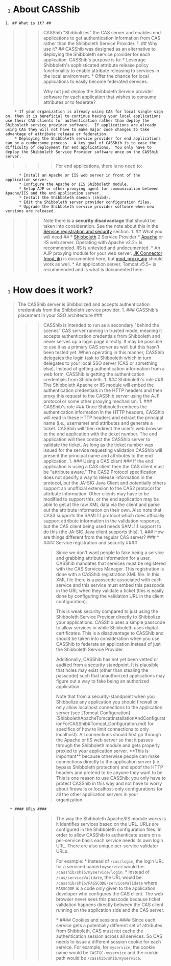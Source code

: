 

  1. # About CASShib #
    1. ## What is it? ##
> > > CASShib "Shibbolizes" the CAS server and enables end applications to get authentication information from CAS rather than the Shibboleth Service Provider.
    1. ## Why use it? ##
> > > CASShib was designed as an alternative to deploying the Shibboleth service provider for each application.  CASShib's purpose is to:
        * Leverage Shibboleth's sophisticated attribute release policy functionality to enable attribute releasing to services in the local environment.
        * Offer the chance for local applications to easily become federated services.
> > > <p />
> > > Why not just deploy the Shibboleth Service provider software for each application that wishes to consume attributes or to federate?
        * If your organization is already using CAS for local single sign on, then it is beneficial to continue having your local applications use their CAS clients for authentication rather than deploy the Shibboleth service provider software.  If applications are already using CAS they will not have to make major code changes to take advantage of attribute release or federation.
        * Deploying the Shibboleth service provider for end applications can be a cumbersome process.  A key goal of CASShib is to ease the difficulty of deployment for end applications.  You only have to deploy the Shibboleth Service Provider software once on the CASShib server.
> > > > <p />
> > > > For end applications, there is no need to:
          * Install an Apache or IIS web server in front of the application server.
          * Configure the Apache or IIS Shibboleth module.
          * Setup AJP or other proxying agent for communication between Apache/IIS and the end application server.
          * Install the Shibboleth daemon (shibd).
          * Edit the Shibboleth server provider configuration files.
          * Upgrade the Shibboleth service provider software when new versions are released.

> > > Note there is a **security disadvantage** that should be taken into consideration.  See the note about this in the [Service registration and security](#Service_registration_and_security.md) section.
    1. ## What you will need ##
      * [Shibboleth](http://shibboleth.internet2.edu) 2 Service Provider
      * [Apache](http://httpd.apache.org/) or IIS web server.  Operating with Apache v2.2+ is recommended.  IIS is untested and undocumented.
      * An AJP proxying module for your web server.  [JK Connector (mod\_jk)](http://tomcat.apache.org/connectors-doc/) is documented here, but [mod\_proxy\_ajp](http://httpd.apache.org/docs/2.2/mod/mod_proxy_ajp.html) should work as well.
      * An application server.  Tomcat v5.5+ is recommended and is what is documented here.
> > > <p />
  1. # How does it work? #

> The CASShib server is Shibbolized and accepts authentication credentials from the Shibboleth service provider.
    1. ### CASShib's placement in your SSO architecture ###
> > > CASShib is intended to run as a secondary "behind the scenes" CAS server running in trusted mode, meaning it accepts authentication credentials from Shibboleth and never serves up a login page directly. It may be possible to use it as a primary CAS server as well but this hasn't been tested yet.  When operating in this manner, CASShib delegates the login task to Shibboleth which in turn delegates to your local SSO server (CAS or something else).  Instead of getting authentication information from a web form, CASShib is getting the authentication credentials from Shibboleth.
    1. ### Shibboleth's role ###
> > > The Shibboleth Apache or IIS module will embed the authentication credentials in the HTTP headers and then proxy this request to the CASShib server using the AJP protocol or some other proxying mechanism.
    1. ### CASShib's role ###
> > > Once Shibboleth embeds the authentication information in the HTTP headers, CASShib will read in these HTTP headers and extract the principal name (i.e., username) and attributes and generate a ticket.  CASShib will then redirect the user's web browser to the end application with the ticket number.  The end application will then contact the CASShib server to validate the ticket.  As long as the ticket number was issued for the service requesting validation CASShib will present the principal name and attributes to the end application.
    1. ### Using a CAS client ###
> > > If the end application is using a CAS client then the CAS client must be "attribute aware."  The CAS2 Protocol specification does not specify a way to release information in the protocol, but the JA-SIG Java Client and potentially others support an unofficial extension to the CAS2 protocol for attribute information.  Other clients may have to be modified to support this, or the end application may be able to get at the raw XML data via the client and parse out the attribute information on their own.  Also note that CAS3 supports the SAML1.1 protocol which does officially support attribute information in the validation response, but the CAS client being used needs SAML1.1 support to do this (the JA-SIG Java client supports this).
    1. ### How are things different from the regular CAS server? ###
      * #### Service registration and security ####
> > > > Since we don't want people to fake being a service and grabbing attribute information for a user, CASShib mandates that services must be registered with the CAS Services Manager.  This registration is done with a CASShib registration XML file.  In this XML file there is a passcode associated with each service and this service must embed this passcode in the URL when they validate a ticket (this is easily done by configuring the validation URL in the client configuration).
> > > > <p />
> > > > This is weak security compared to just using the Shibboleth Service Provider directly to Shibbolize your applications.  CASShib uses a simple passcode to allow services in while Shibboleth uses digital certificates.  This is a disadvantage to CASShib and should be taken into consideration when you use CASShib to federate an application instead of just the Shibboleth Service Provider.
> > > > <p />
> > > > Additionally, CASShib has not yet been vetted or audited from a security standpoint.  It is plausible that holes may exist (other than stealing the passcode) such that unauthorized applications may figure out a way to fake being an authorized application.
> > > > <p />
> > > > Note that from a security-standpoint when you Shibbolize any application you should firewall or only allow localhost connections to the application server (see [Tomcat Configuration](ShibbolethApacheTomcatInstallationAndConfigurationForCASShib#Tomcat_Configuration.md) for specifics of how to limit connections to only localhost).  All connections should first go through the Apache or IIS web server so that it passes through the Shibboleth module and gets properly proxied to your application server.  **This is important** because otherwise people can make connections directly to the application server (i.e. bypass Shibboleth protection) and spoof the HTTP headers and pretend to be anyone they want to be.  This is one reason to use CASShib: you only have to protect  CASShib in this way and not have to worry about firewalls or localhost-only configurations for all the other application servers in your organization.
      * #### URLs ####
> > > > The way the Shibboleth Apache/IIS module works is it identifies services based on the URL.  URLs are configured in the Shibboleth configuration files.  In order to allow CASShib to authenticate users on a per-service basis each service needs its own login URL.  There are also unique per-service validator URLs.<p />
> > > > For example:
          * Instead of `/cas/login`, the login URL for a serviced named `myservice` would be: `/casshib/shib/myservice/login`.
          * Instead of `/cas/serviceValidate`, the URL would be: `/casshib/shib/PASSCODE/serviceValidate` where `PASSCODE` is a code only given to the application developer who configures the CAS client.  The web browser never sees this passcode because ticket validation happens directly between the CAS client running on the application side and the CAS server.<p />
      * #### Cookies and sessions ####
> > > > Since each service gets a potentially different set of attributes from Shibboleth, CAS must not cache the authentication session across all services.  So CAS needs to issue a different session cookie for each service.
> > > > For example, for `myservice`, the cookie name would be `CASTGC-myservice` and the cookie path would be `/casshib/shib/myservice`.
